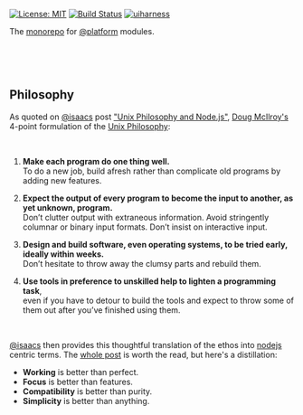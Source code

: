 [![License: MIT](https://img.shields.io/badge/License-MIT-green.svg)](https://opensource.org/licenses/MIT)
[![Build Status](https://travis-ci.org/uiharness/platform.svg?branch=master)](https://travis-ci.org/uiharness/platform)
[![uiharness](https://user-images.githubusercontent.com/185555/52255812-f5e8cd80-2978-11e9-8baf-2d4b82b5f02c.png)](https://platform.uiharness.com)

The [monorepo](https://en.wikipedia.org/wiki/Monorepo) for [@platform](https://www.npmjs.com/org/platform) modules.

<p>&nbsp;</p>
<p>&nbsp;</p>



## Philosophy

As quoted on [@isaacs](https://www.npmjs.com/~isaacs) post ["Unix Philosophy and Node.js"](https://blog.izs.me/2013/04/unix-philosophy-and-nodejs), [Doug McIlroy's](https://en.wikipedia.org/wiki/Douglas_McIlroy) 4-point formulation of the [Unix Philosophy](http://www.catb.org/esr/writings/taoup/html/ch01s06.html):

<p>&nbsp;</p>

1. **Make each program do one thing well.**  
   To do a new job, build afresh rather than complicate old programs by adding new features.


2. **Expect the output of every program to become the input to another, as yet unknown, program.**  
   Don’t clutter output with extraneous information. Avoid stringently columnar or binary input formats. Don’t insist on interactive input.


3. **Design and build software, even operating systems, to be tried early, ideally within weeks.**  
Don’t hesitate to throw away the clumsy parts and rebuild them.


4. **Use tools in preference to unskilled help to lighten a programming task**,  
   even if you have to detour to build the tools and expect to throw some of them out after you’ve finished using them.

<p>&nbsp;</p>

[@isaacs](https://www.npmjs.com/~isaacs) then provides this thoughtful translation of the ethos into [nodejs](https://nodejs.org) centric terms. The [whole post](https://blog.izs.me/2013/04/unix-philosophy-and-nodejs) is worth the read, but here's a distillation:

- **Working** is better than perfect.
- **Focus** is better than features.
- **Compatibility** is better than purity.
- **Simplicity** is better than anything.

<p>&nbsp;</p>
<p>&nbsp;</p>

